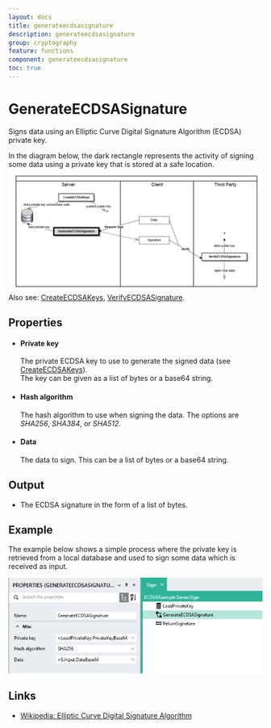 ```yaml
---
layout: docs
title: generateecdsasignature
description: generateecdsasignature
group: cryptography
feature: functions
component: generateecdsasignature
toc: true
---
```

GenerateECDSASignature
===========

Signs data using an Elliptic Curve Digital Signature Algorithm (ECDSA) private key.

In the diagram below, the dark rectangle represents the activity of signing some data using a private key that 
is stored at a safe location.  
![ECDSA Process](ProcessGenerateECDSASignature.png)  
Also see: [CreateECDSAKeys](../CreateECDSAKeys/), [VerifyECDSASignature](../VerifyECDSASignature/).

Properties
----------

-  #### Private key

    The private ECDSA key to use to generate the signed data (see [CreateECDSAKeys](../CreateECDSAKeys/)).   
    The key can be given as a list of bytes or a base64 string.

-  #### Hash algorithm

    The hash algorithm to use when signing the data. The options are *SHA256*, *SHA384*, or *SHA512*.

-  #### Data

    The data to sign. This can be a list of bytes or a base64 string.

Output
------

-  The ECDSA signature in the form of a list of bytes.

Example
-------

The example below shows a simple process where the private key is retrieved from a local database and used to 
sign some data which is received as input.

![](sign_example.png)

Links
-----

- [Wikipedia: Elliptic Curve Digital Signature Algorithm](https://en.wikipedia.org/wiki/Elliptic_Curve_Digital_Signature_Algorithm)
